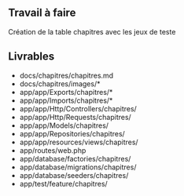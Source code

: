 ## Travail à faire

Création de la table chapitres avec les jeux de teste

## Livrables

- docs/chapitres/chapitres.md
- docs/chapitres/images/*
- app/app/Exports/chapitres/*
- app/app/Imports/chapitres/*
- app/app/Http/Controllers/chapitres/
- app/app/Http/Requests/chapitres/
- app/app/Models/chapitres/
- app/app/Repositories/chapitres/
- app/app/resources/views/chapitres/
- app/routes/web.php
- app/database/factories/chapitres/
- app/database/migrations/chapitres/
- app/database/seeders/chapitres/
- app/test/feature/chapitres/